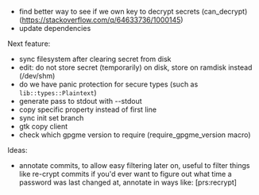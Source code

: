 - find better way to see if we own key to decrypt secrets (can_decrypt) (https://stackoverflow.com/q/64633736/1000145)
- update dependencies

Next feature:
- sync filesystem after clearing secret from disk
- edit: do not store secret (temporarily) on disk, store on ramdisk instead (/dev/shm)
- do we have panic protection for secure types (such as `lib::types::Plaintext`)
- generate pass to stdout with --stdout
- copy specific property instead of first line
- sync init set branch
- gtk copy client
- check which gpgme version to require (require_gpgme_version macro)

Ideas:
- annotate commits, to allow easy filtering later on, useful to filter things
  like re-crypt commits if you'd ever want to figure out what time a password
  was last changed at, annotate in ways like: [prs:recrypt]
